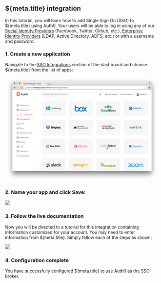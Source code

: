 ## ${meta.title} integration

In this tutorial, you will learn how to add Single Sign On (SSO) to ${meta.title} using Auth0. Your users will be able to log in using any of our [Social Identity Providers](/identityproviders#social) (Facebook, Twitter, Github, etc.), [Enterprise Identity Providers](/identityproviders#enterprise) (LDAP, Active Directory, ADFS, etc.) or with a username and password.

### 1. Create a new application

Navigate to the [SSO Integrations](${manage_url}/#/externalapps/create) section of the dashboard and choose ${meta.title} from the list of apps:

![](/media/articles/integrations/third-party-apps/create.png)

### 2. Name your app and click **Save**:

![](/media/articles/integrations/third-party-apps/save.png)

### 3. Follow the live documentation

Now you will be directed to a tutorial for this integration containing information customized for your account. You may need to enter information from ${meta.title}. Simply follow each of the steps as shown:

![](/media/articles/integrations/third-party-apps/${image1})

### 4. Configuration complete

You have successfully configured ${meta.title} to use Auth0 as the SSO broker.
